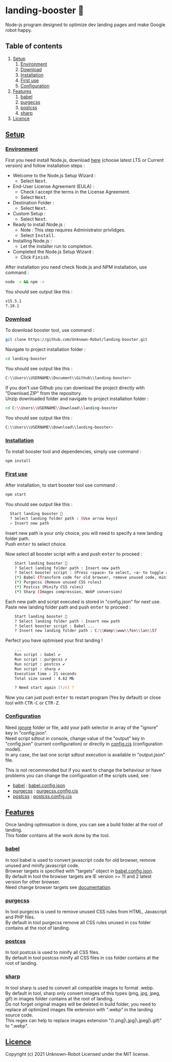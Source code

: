 # landing-booster 🚀

Node-js program designed to optimize dev landing pages and make Google robot happy.

## Table of contents
1.  [Setup](#setup)
    1.  [Environment](#environment)
    2.  [Download](#download)
    3.  [Installation](#installation)
    4.  [First use](#start)
    5.  [Configuration](#configuration)
2.  [Features](#features)
    1.  [babel](#babel)
    2.  [purgecss](#purgecss)
    3.  [postcss](#postcss)
    4.  [sharp](#sharp)
3.  [Licence](#licence)

## [Setup](#setup)
<a name="setup"></a>

### [Environment](#environment)
<a name="environment"></a>

First you need install Node.js, download [here](<https://nodejs.org/en/download/>) (choose latest LTS or Current version) and follow installation steps :<br>
- Welcome to the Node.js Setup Wizard :
    - Select <kbd>Next</kbd>.
- End-User License Agreement (EULA) :
    - Check I accept the terms in the License Agreement.
    - Select <kbd>Next</kbd>.
- Destination Folder :
    - Select <kbd>Next</kbd>.
- Custom Setup :
    - Select <kbd>Next</kbd>.
- Ready to install Node.js :
    - Note : This step requires Administrator privlidges.
    - Select <kbd>Install</kbd>.
- Installing Node.js :
    - Let the installer run to completion.
- Completed the Node.js Setup Wizard :
    - Click <kbd>Finish</kbd>.

After installation you need check Node.js and NPM installation, use command :
```sh
node -v && npm -v
```

You should see output like this :
```sh
v15.5.1
7.18.1
```

### [Download](#download)
<a name="download"></a>

To download booster tool, use command : 
```sh
git clone https://github.com/Unknown-Robot/landing-booster.git
```
Navigate to project installation folder :
```sh
cd landing-booster
```
You should see output like this :
```sh
C:\\Users\\USERNAME\\Document\\Github\\landing-booster>
```

If you don't use Github you can download the project directly with "Download ZIP" from the repository.<br>
Unzip downloaded folder and navigate to project installation folder :
```sh
cd C:\\Users\\USERNAME\\Download\\landing-booster
```
You should see output like this :
```sh
C:\\Users\\USERNAME\\Download\\landing-booster>
```

### [Installation](#installation)
<a name="installation"></a>

To install booster tool and dependencies, simply use command :
```sh
npm install
```

### [First use](#start)
<a name="start"></a>

After installation, to start booster tool use command :
```sh
npm start
```

You should see output like this :
```sh
  Start landing booster 🚀
  ? Select landing folder path : (Use arrow keys)
  > Insert new path
```

Insert new path is your only choice, you will need to specify a new landing folder path.<br>
Push <kbd>enter</kbd> to select choice.<br>

Now select all booster script with <kbd>a</kbd> and push <kbd>enter</kbd> to proceed :
```sh
    Start landing booster 🚀
    ? Select landing folder path : Insert new path
    ? Select booster script : (Press <space> to select, <a> to toggle all, ...
    (*) Babel (Transform code for old browser, remove unused code, minify code) [required]
    (*) Purgecss (Remove unused CSS rules)
    (*) Postcss (Minify CSS rules)
    (*) Sharp (Images compression, WebP conversion)
```

Each new path and script executed is stored in "config.json" for next use.<br>
Paste new landing folder path and push <kbd>enter</kbd> to proceed :
```sh
    Start landing booster 🚀
    ? Select landing folder path : Insert new path
    ? Select booster script : Babel ...
    ? Insert new landing folder path : C:\\Wamp\\www\\fen\\lan\\57
```

Perfect you have optimised your first landing !
```sh
    ...
    Run script : babel ✔
    Run script : purgecss ✔
    Run script : postcss ✔
    Run script : sharp ✔
    Execution time : 21 seconds
    Total size saved : 4.62 Mb

    ? Need start again [Y/n] ?
```
Now you can just push <kbd>enter</kbd> to restart program (Yes by default) or close tool with <kbd>CTR-C</kbd> or <kbd>CTR-Z</kbd>.

### [Configuration](#configuration)
<a name="configuration"></a>

Need [ignore](https://babeljs.io/docs/en/options#ignore) folder or file, add your path selector in array of the "ignore" key in "config.json".<br>
Need script sdtout in console, change value of the "output" key in "config.json" (current configuration) or directly in [config.cjs](config.cjs) (configuration model).<br>
In any case, the last one script sdtout execution is available in "output.json" file.<br>

This is not recommended but if you want to change the behaviour or have problems you can change the configuration of the scripts used, see :
  - [babel](https://babeljs.io/docs/en/options) : [babel.config.json](babel.config.json)
  - [purgecss](https://purgecss.com/configuration.html) : [purgecss.config.cjs](purgecss.config.cjs)
  - [postcss](https://github.com/postcss/postcss-cli) : [postcss.config.cjs](postcss.config.cjs)

## [Features](#features)
<a name="features"></a>
Once landing optimisation is done, you can see a build folder at the root of landing.<br>
This folder contains all the work done by the tool.<br>

### [babel](#babel)
<a name="babel"></a>
In tool babel is used to convert javascript code for old browser, remove unused and minify javascript code.<br>
Browser targets is specified with "targets" object in [babel.config.json](babel.config.json).<br>
By default in tool the browser targets are IE version >= 11 and 2 latest version for other browser.<br>
Need change browser targets see [documentation](https://babeljs.io/docs/en/babel-preset-env#targets).<br>

### [purgecss](#purgecss)
<a name="purgecss"></a>
In tool purgecss is used to remove unused CSS rules from HTML, Javascript and PHP files.<br>
By default in tool purgecss remove all CSS rules unused in css folder contains at the root of landing.<br>

### [postcss](#postcss)
<a name="postcss"></a>
In tool postcss is used to minify all CSS files.<br>
By default in tool postcss minify all CSS files in css folder contains at the root of landing.<br>

### [sharp](#sharp)
<a name="sharp"></a>
In tool sharp is used to convert all compatible images to format .webp.<br>
By default in tool, sharp only convert images of this types (png, jpg, jpeg, gif) in images folder contains at the root of landing.<br>
Do not forget original images will be deleted in build folder, you need to replace all optimized images file extension with ".webp" in the landing source code.<br>
This regex can help to replace images extension "(\\.png|\\.jpg|\\.jpeg|\\.gif)" to ".webp".<br>

## [Licence](#licence)
<a name="licence"></a>
Copyright (c) 2021 Unknown-Robot Licensed under the MIT license.